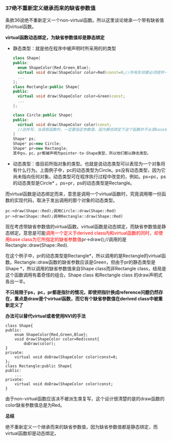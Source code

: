 ### 37绝不重新定义继承而来的缺省参数值

条款36说绝不重新定义一个non-virtual函数。所以这里谈论继承一个带有缺省值的virtual函数。

**virtual函数动态绑定，为缺省参数值却是静态绑定**

* 静态类型：就是他在程序中被声明时所采用的的类型

  ```C++
  class Shape{
  public:
  	enum ShapeColor{Red,Green,Blue};
  	virtual void draw(ShapeColor color=Red)const=0;//所有形状都必须提供一个函数，绘制自己
  	...
  };
  class Rectangle:public Shape{
  public:
  	virtual void draw(ShapeColor color=Green)const;
  	...
  };
  
  class Circle:public Shape{
  public:
  	virtual void draw(ShapeColor color)const;
  	//这样写，当调用函数时，一定要指定参数值，因为静态绑定下这个函数并不从其base继承缺省参数值。但若以指针或引用调用此函数，可以不指定参数值。因为动态绑定下这个函数会从其base继承缺省参数值。
  }
  Shape* ps;
  Shape* pc=new Circle;
  Shape* pr=new Rectangle;
  其中ps，pc，pr都被声明为pointer-to-Shape类型，所以他们都以静态类型。
  ```

* 动态类型：值目前所指对象的类型。也就是说动态类型可以表现为一个对象将有什么行为。上面例子中，pc的动态类型为Circle。ps没有动态类型，因为它尚未指向任何对象。动态类型可在程序执行过程中改变的，例如。ps=pc，ps的动态类型是Circle* 。ps=pr，ps的动态类型是Rectangle。

而virtual函数是动态绑定而来，意思是调用一个virtual函数时，究竟调用哪一份函数的实现代码，取决于发出调用的那个对象的动态类型。

```
pc->draw(Shape::Red);调用Circle::draw(Shape::Red)
pr->draw(Shape::Red);调用Rectangle::draw(Shape::Red)
```

现在考虑带缺省参数值的virtual函数。virtual函数是动态绑定，而缺省参数值是静态绑定。意思是可能<font color=red>调用一个定义于derived class内和virtual函数的同时，却使用base class为它所指定的缺省参数值</font>pr->draw();//调用的是Rectangle::draw(Shape::Red).

在这个例子中，pr的动态类型是Rectangle*，所以调用的是Rectangle的virtual函数。Rectangle::draw函数的缺省参数应该是Green，但由于pr的静态类型是Shape *，所以调用的缺省参数值来自Shape class而非Rectangle class，结局是这个函数调用有着奇怪的组合。Shape class 和Rectangle class 的draw声明式各出一半。

**不只局限于ps，pc，pr都是指针的情况，即使把指针换成reference问题仍然存在，重点是draw是个virtual函数，而它有个缺省参数值在derived class中被重新定义了**

**办法可以替代virtual或者使用NVI的手法**

```
class Shape{
public:
	enum ShapeColor{Red,Green,Blue};
	void draw(ShapeColor color=Red)const{
		doDraw(color);
}
private:
	virtual void doDraw(ShapeColor color)const=0;
};
class Rectangle:public Shape{
public:
	...
private:
	virtual void doDraw(ShapeColor color)const;
}
```

由于non-virtual函数应该决不被派生类复写，这个设计很清楚的是的draw函数的color缺省参数值总是为Red。



**总结**

绝不重新定义一个继承而来的缺省参数值，因为缺省参数值都是静态绑定，而virtual函数却是动态绑定。